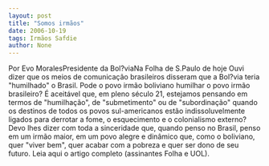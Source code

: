 ```yaml
---
layout: post
title: "Somos irmãos"
date: 2006-10-19
tags: Irmãos Safdie
author: None
---
```

Por Evo MoralesPresidente da Bol?viaNa Folha de S.Paulo de hoje
Ouvi dizer que os meios de comunicação brasileiros disseram que a Bol?via teria \"humilhado\" o Brasil. Pode o povo irmão boliviano humilhar o povo irmão brasileiro? 
É aceitável que, em pleno século 21, estejamos pensando em termos de \"humilhação\", de \"submetimento\" ou de \"subordinação\" quando os destinos de todos os povos sul-americanos estão indissoluvelmente ligados para derrotar a fome, o esquecimento e o colonialismo externo?
Devo lhes dizer com toda a sinceridade que, quando penso no Brasil, penso em um irmão maior, em um povo alegre e dinâmico que, como o boliviano, quer \"viver bem\", quer acabar com a pobreza e quer ser dono de seu futuro. 
Leia aqui o artigo completo (assinantes Folha e UOL). 